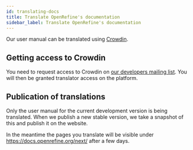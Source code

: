 ```yaml
---
id: translating-docs
title: Translate OpenRefine's documentation
sidebar_label: Translate OpenRefine's documentation
---
```


Our user manual can be translated using [Crowdin](https://crowdin.com/project/openrefine).

## Getting access to Crowdin

You need to request access to Crowdin on [our developers mailing list](https://groups.google.com/forum/#!forum/openrefine-dev). You will then be granted translator access on the platform.

## Publication of translations

Only the user manual for the current development version is being translated. When we publish a new stable version, we take a snapshot of this and publish it on the website.

In the meantime the pages you translate will be visible under https://docs.openrefine.org/next/ after a few days.


